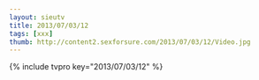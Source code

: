 ```yaml
--- 
layout: sieutv
title: 2013/07/03/12
tags: [xxx]
thumb: http://content2.sexforsure.com/2013/07/03/12/Video.jpg
---
```

{% include tvpro key="2013/07/03/12" %} 
